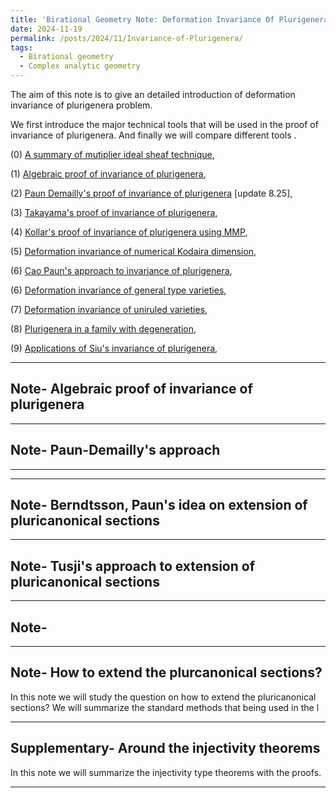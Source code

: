 ```yaml
---
title: 'Birational Geometry Note: Deformation Invariance Of Plurigenera Problem and related topics'
date: 2024-11-19
permalink: /posts/2024/11/Invariance-of-Plurigenera/
tags:
  - Birational geometry
  - Complex analytic geometry
---
```


The aim of this note is to give an detailed introduction of deformation invariance of plurigenera problem.


We first introduce the major technical tools that will be used in the proof of invariance of plurigenera. And finally we will compare different tools .

(0) [A summary of mutiplier ideal sheaf technique](),

(1) [Algebraic proof of invariance of plurigenera](https://yilimath.github.io/files/Birational/InvariancePluri/AlgebraicDefPluri.pdf),

(2) [Paun Demailly's proof of invariance of plurigenera](https://yilimath.github.io/files\Birational\InvariancePluri\PaunInvariancePluri.pdf) [update 8.25],

(3) [Takayama's proof of invariance of plurigenera](https://yilimath.github.io/files/Birational/InvariancePluri/TakayamaDefPluri.pdf),

(4) [Kollar's proof of invariance of plurigenera using MMP](https://yilimath.github.io/files/Birational/InvariancePluri/KollarDefPluri.pdf),

(5) [Deformation invariance of numerical Kodaira dimension](https://yilimath.github.io/files/Birational/InvariancePluri/DefNumericalKod.pdf),

(6) [Cao Paun's approach to invariance of plurigenera](https://yilimath.github.io/files/Birational/InvariancePluri/CaoPaunInvariancePluri.pdf),

(6) [Deformation invariance of general type varieties](https://yilimath.github.io/files/Birational/InvariancePluri/DefGeneraltype.pdf),

(7) [Deformation invariance of uniruled varieties](https://yilimath.github.io/files/Birational/InvariancePluri/DefUniruled.pdf),

(8) [Plurigenera in a family with degeneration](https://yilimath.github.io/files/Birational/InvariancePluri/PluriDegeneration.pdf),

(9) [Applications of Siu's invariance of plurigenera](https://yilimath.github.io/files/Birational/InvariancePluri/ApplicationInvariancePluri.pdf),




---
## Note- Algebraic proof of invariance of plurigenera


---
## Note- Paun-Demailly's approach

---


---
## Note- Berndtsson, Paun's idea on extension of pluricanonical sections


---
## Note- Tusji's approach to extension of pluricanonical sections


---
## Note- 


---
## Note- How to extend the plurcanonical sections?

In this note we will study the question on how to extend the pluricanonical sections? We will summarize the standard methods that being used in the l


---
## Supplementary- Around the injectivity theorems

In this note we will summarize the injectivity type theorems with the proofs. 

---

